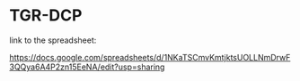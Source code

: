 # TGR-DCP
link to the spreadsheet:

https://docs.google.com/spreadsheets/d/1NKaTSCmvKmtjktsUOLLNmDrwF3QQya6A4P2zn15EeNA/edit?usp=sharing
